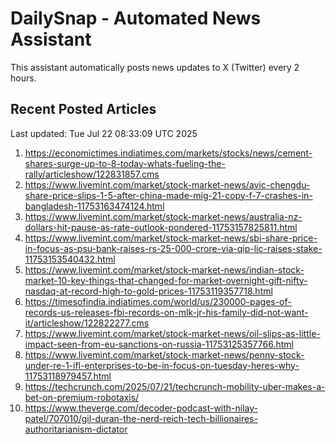 # DailySnap - Automated News Assistant

This assistant automatically posts news updates to X (Twitter) every 2 hours.

## Recent Posted Articles

Last updated: Tue Jul 22 08:33:09 UTC 2025

1. https://economictimes.indiatimes.com/markets/stocks/news/cement-shares-surge-up-to-8-today-whats-fueling-the-rally/articleshow/122831857.cms
2. https://www.livemint.com/market/stock-market-news/avic-chengdu-share-price-slips-1-5-after-china-made-mig-21-copy-f-7-crashes-in-bangladesh-11753163474124.html
3. https://www.livemint.com/market/stock-market-news/australia-nz-dollars-hit-pause-as-rate-outlook-pondered-11753157825811.html
4. https://www.livemint.com/market/stock-market-news/sbi-share-price-in-focus-as-psu-bank-raises-rs-25-000-crore-via-qip-lic-raises-stake-11753153540432.html
5. https://www.livemint.com/market/stock-market-news/indian-stock-market-10-key-things-that-changed-for-market-overnight-gift-nifty-nasdaq-at-record-high-to-gold-prices-11753119357718.html
6. https://timesofindia.indiatimes.com/world/us/230000-pages-of-records-us-releases-fbi-records-on-mlk-jr-his-family-did-not-want-it/articleshow/122822277.cms
7. https://www.livemint.com/market/stock-market-news/oil-slips-as-little-impact-seen-from-eu-sanctions-on-russia-11753125357766.html
8. https://www.livemint.com/market/stock-market-news/penny-stock-under-re-1-ifl-enterprises-to-be-in-focus-on-tuesday-heres-why-11753118979457.html
9. https://techcrunch.com/2025/07/21/techcrunch-mobility-uber-makes-a-bet-on-premium-robotaxis/
10. https://www.theverge.com/decoder-podcast-with-nilay-patel/707010/gil-duran-the-nerd-reich-tech-billionaires-authoritarianism-dictator
